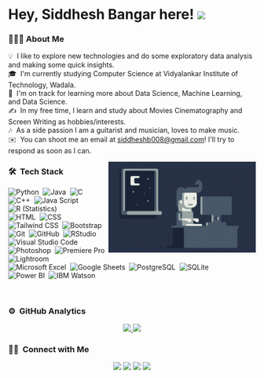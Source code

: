 # Hey, Siddhesh Bangar here! <img src="https://github.com/souvikguria98/souvikguria98/blob/master/Hi.gif" width="25"></h2>

<h3> 👨🏻‍💻 About Me </h3>

💡 &nbsp;I like to explore new technologies and do some exploratory data analysis and making some quick insights.\
🎓 &nbsp;I'm currently studying Computer Science at Vidyalankar Institute of Technology, Wadala.\
🌱 &nbsp;I'm on track for learning more about Data Science, Machine Learning, and Data Science.\
✍️ &nbsp;In my free time, I learn and study about Movies Cinematography and Screen Writing as hobbies/interests.\
🎶 &nbsp;As a side passion I am a guitarist and musician, loves to make music.\
✉️ &nbsp;You can shoot me an email at siddheshb008@gmail.com! I'll try to respond as soon as I can.

<img alt="Night Coding" src="https://raw.githubusercontent.com/AVS1508/AVS1508/master/assets/Night-Coding.gif" align="right"/>

### 🛠 &nbsp;Tech Stack

![Python](https://img.shields.io/badge/-Python-333333?style=flat&logo=python)&nbsp;
![Java](https://img.shields.io/badge/-Java-333333?style=flat&logo=Java&logoColor=FFA518)&nbsp;
![C](https://img.shields.io/badge/-C-333333?style=flat&logo=C)&nbsp;
![C++](https://img.shields.io/badge/-C++-333333?style=flat&logo=C%2B%2B&logoColor=00599C)&nbsp;
![Java Script](https://img.shields.io/badge/-Java%20Script-333333?style=flat&logo=JavaScript&logoColor=F7DF1E)&nbsp;
![R (Statistics)](https://img.shields.io/badge/-R-333333?style=flat&logo=R&logoColor=276DC3)\
![HTML](https://img.shields.io/badge/-HTML-333333?style=flat&logo=HTML5)&nbsp;
![CSS](https://img.shields.io/badge/-CSS-333333?style=flat&logo=CSS3&logoColor=1572B6)&nbsp;
![Tailwind CSS](https://img.shields.io/badge/-Tailwind%20CSS-333333?style=flat&logo=TailwindCSS)&nbsp;
![Bootstrap](https://img.shields.io/badge/-Bootstrap-333333?style=flat&logo=bootstrap&logoColor=563D7C)\
![Git](https://img.shields.io/badge/-Git-333333?style=flat&logo=git)&nbsp;
![GitHub](https://img.shields.io/badge/-GitHub-333333?style=flat&logo=github)&nbsp;
![RStudio](https://img.shields.io/badge/-RStudio-333333?style=flat&logo=rstudio)&nbsp;
![Visual Studio Code](https://img.shields.io/badge/-Visual%20Studio%20Code-333333?style=flat&logo=visual-studio-code&logoColor=007ACC)\
![Photoshop](https://img.shields.io/badge/-Adobe%20Photoshop-333333?style=flat&logo=adobe-photoshop)&nbsp;
![Premiere Pro](https://img.shields.io/badge/-Adobe%20Premiere%20Pro-333333?style=flat&logo=adobe-premiere-pro)&nbsp;
![Lightroom](https://img.shields.io/badge/-Adobe%20Lightroom-333333?style=flat&logo=adobe-lightroom)\
![Microsoft Excel](https://img.shields.io/badge/-Microsoft%20Excel-333333?style=flat&logo=microsoft-excel)&nbsp;
![Google Sheets](https://img.shields.io/badge/-Google%20Sheets-333333?style=flat&logo=google-sheets)&nbsp;
![PostgreSQL](https://img.shields.io/badge/-Postgre%20SQL-333333?style=flat&logo=PostgreSQL)&nbsp;
![SQLite](https://img.shields.io/badge/-SQLite-333333?style=flat&logo=SQLite)\
![Power BI](https://img.shields.io/badge/-Power%20BI-333333?style=flat&logo=powerbi)&nbsp;
![IBM Watson](https://img.shields.io/badge/-IBM%20Watson-333333?style=flat&logo=ibmwatson)&nbsp;


<br>

### ⚙️ &nbsp;GitHub Analytics

<p align="center">
<a href="https://github.com/SiddheshBangar">
  <img height="180em" src="https://github-readme-stats-eight-theta.vercel.app/api?username=SiddheshBangar&show_icons=true&theme=midnight-purple&include_all_commits=true&count_private=true" />
  <img height="180em" src="https://github-readme-stats-eight-theta.vercel.app/api/top-langs/?username=SiddheshBangar&layout=compact&exclude_lang=java+r&theme=midnight-purple" />
</a>
</p>

### 🤝🏻 &nbsp;Connect with Me

<p align="center">
<a href="https://linkedin.com/in/siddheshbangar"><img src="https://img.shields.io/badge/-Siddhesh%20Bangar-0077B5?style=flat-square&logo=Linkedin&logoColor=white"/></a>
<a href="siddheshb008@gmail.com"><img src="https://img.shields.io/badge/-siddheshb008@gmail.com-D14836?style=flat-square&logo=Gmail&logoColor=white"/></a>
<a href="https://instagram.com/yo_sidhu"><img src="https://img.shields.io/badge/-@yo_sidhu-E4405F?style=flat-square&logo=Instagram&logoColor=white"/></a>
<a href="https://facebook.com/sidhu.bangar"><img src="https://img.shields.io/badge/-@SiddheshBangar-1877F2?style=flat-square&logo=Facebook&logoColor=white"/></a>
</p>
